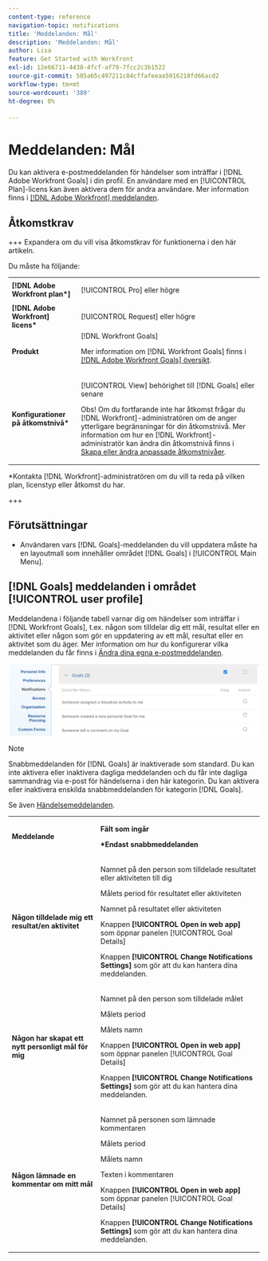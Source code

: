```yaml
---
content-type: reference
navigation-topic: notifications
title: 'Meddelanden: Mål'
description: 'Meddelanden: Mål'
author: Lisa
feature: Get Started with Workfront
exl-id: 12e66711-4438-4fcf-af79-7fcc2c3b1522
source-git-commit: 585a65c497211c84cffafeeaa5016218fd66acd2
workflow-type: tm+mt
source-wordcount: '389'
ht-degree: 0%

---
```


# Meddelanden: Mål

Du kan aktivera e-postmeddelanden för händelser som inträffar i [!DNL Adobe Workfront Goals] i din profil. En användare med en [!UICONTROL Plan]-licens kan även aktivera dem för andra användare. Mer information finns i [[!DNL Adobe Workfront] meddelanden](../../workfront-basics/using-notifications/wf-notifications.md).

## Åtkomstkrav

<!--
<p data-mc-conditions="QuicksilverOrClassic.Draft mode">(NOTE: because there are conditions for who sees this, I added this from the How To articles/ template although this is not a How To. But I like the format, so I thought keeping it consistent might help users. We may decide to update this when we have access and prereq for overview-type articles)</p>
-->

+++ Expandera om du vill visa åtkomstkrav för funktionerna i den här artikeln.

Du måste ha följande:

<table style="table-layout:auto"> 
 <col> 
 <col> 
 <tbody> 
  <tr> 
   <td role="rowheader"><strong>[!DNL Adobe Workfront plan*]</strong></td> 
   <td> <p>[!UICONTROL Pro] eller högre</p> </td> 
  </tr> 
  <tr> 
   <td role="rowheader"><strong>[!DNL Adobe Workfront] licens*</strong></td> 
   <td> <p>[!UICONTROL Request] eller högre</p> </td> 
  </tr> 
  <tr> 
   <td role="rowheader"><strong>Produkt</strong></td> 
   <td>[!DNL Workfront Goals] <p>Mer information om [!DNL Workfront Goals] finns i <a href="../../workfront-goals/goal-management/wf-goals-overview.md" class="MCXref xref">[!DNL Adobe Workfront Goals] översikt</a>.</p> </td> 
  </tr> 
  <tr> 
   <td role="rowheader"><strong>Konfigurationer på åtkomstnivå*</strong></td> 
   <td> <p>[!UICONTROL View] behörighet till [!DNL Goals] eller senare</p> <p>Obs! Om du fortfarande inte har åtkomst frågar du [!DNL Workfront]-administratören om de anger ytterligare begränsningar för din åtkomstnivå. Mer information om hur en [!DNL Workfront]-administratör kan ändra din åtkomstnivå finns i <a href="../../administration-and-setup/add-users/configure-and-grant-access/create-modify-access-levels.md" class="MCXref xref">Skapa eller ändra anpassade åtkomstnivåer</a>.</p> </td> 
  </tr> <!--
   <tr data-mc-conditions="QuicksilverOrClassic.Draft mode"> 
    <td role="rowheader">Object permissions</td> 
    <td> <p>[Insert permissions needed]</p> <p>For information on requesting additional access, see <a href="../../workfront-basics/grant-and-request-access-to-objects/request-access.md" class="MCXref xref">Request access to objects </a>.</p> </td> 
   </tr>
  --> 
 </tbody> 
</table>

&#42;Kontakta [!DNL Workfront]-administratören om du vill ta reda på vilken plan, licenstyp eller åtkomst du har.

+++

## Förutsättningar

* Användaren vars [!DNL Goals]-meddelanden du vill uppdatera måste ha en layoutmall som innehåller området [!DNL Goals] i [!UICONTROL Main Menu].


## [!DNL Goals] meddelanden i området [!UICONTROL user profile]

Meddelandena i följande tabell varnar dig om händelser som inträffar i [!DNL Workfront Goals], t.ex. någon som tilldelar dig ett mål, resultat eller en aktivitet eller någon som gör en uppdatering av ett mål, resultat eller en aktivitet som du äger. Mer information om hur du konfigurerar vilka meddelanden du får finns i [Ändra dina egna e-postmeddelanden](../../workfront-basics/using-notifications/activate-or-deactivate-your-own-event-notifications.md).

![Meddelandeinställningar](assets/goals-notifications-preferences-350x114.png)

>[!NOTE]
>
>Snabbmeddelanden för [!DNL Goals] är inaktiverade som standard. Du kan inte aktivera eller inaktivera dagliga meddelanden och du får inte dagliga sammandrag via e-post för händelserna i den här kategorin. Du kan aktivera eller inaktivera enskilda snabbmeddelanden för kategorin [!DNL Goals].

Se även [Händelsemeddelanden](../../workfront-basics/using-notifications/event-notifications.md).

<table style="table-layout:auto"> 
 <col> 
 <col> 
 <tbody> 
  <tr> 
   <td><strong>Meddelande</strong></td> 
   <td> <p><strong>Fält som ingår</strong> </p> <p><strong>*Endast snabbmeddelanden</strong></p> </td> 
  </tr> 
  <tr> 
   <td><strong>Någon tilldelade mig ett resultat/en aktivitet</strong></td> 
   <td> <p>Namnet på den person som tilldelade resultatet eller aktiviteten till dig</p> <p>Målets period för resultatet eller aktiviteten</p> <p>Namnet på resultatet eller aktiviteten</p> <p>Knappen <strong>[!UICONTROL Open in web app]</strong> som öppnar panelen [!UICONTROL Goal Details]</p> <p>Knappen <strong>[!UICONTROL Change Notifications Settings]</strong> som gör att du kan hantera dina meddelanden.</p> </td> 
  </tr> 
  <tr> 
   <td><strong>Någon har skapat ett nytt personligt mål för mig</strong> </td> 
   <td> <p>Namnet på den person som tilldelade målet</p> <p>Målets period</p> <p>Målets namn</p> <p>Knappen <strong>[!UICONTROL Open in web app]</strong> som öppnar panelen [!UICONTROL Goal Details]</p> <p>Knappen <strong>[!UICONTROL Change Notifications Settings]</strong> som gör att du kan hantera dina meddelanden.</p> </td> 
  </tr> 
  <tr> 
   <td><strong>Någon lämnade en kommentar om mitt mål</strong></td> 
   <td> <p>Namnet på personen som lämnade kommentaren</p> <p>Målets period </p> <p>Målets namn</p> <p>Texten i kommentaren</p> <p>Knappen <strong>[!UICONTROL Open in web app]</strong> som öppnar panelen [!UICONTROL Goal Details]</p> <p>Knappen <strong>[!UICONTROL Change Notifications Settings]</strong> som gör att du kan hantera dina meddelanden.</p> </td> 
  </tr> 
  <tr> 
  </tbody> 
</table>

<!--these were removed at some point: 

   <td><strong>Someone liked my comment on a Goal</strong></td> 
   <td> <p>The name of the person who liked the comment</p> <p>The Period of the goal </p> <p>The name of the goal</p> <p>The text of the comment </p> <p>The <strong>[!UICONTROL Open in web app]</strong> button which opens the [!UICONTROL Goal Details] panel</p> <p>The <strong>[!UICONTROL Change Notifications Settings]</strong> button which allows you to manage your notifications.</p> </td> 
  </tr> 
  <tr> 
   <td><strong>Someone liked an update on my Goal</strong></td> 
   <td> <p>You receive an email when someone likes a comment you made on a goal or when you update the progress of your results or activities on the goal. </p> <p>The name of the person who liked the update</p> <p>The Period of the goal </p> <p>The name of the goal</p> <p>The <strong>[!UICONTROL Open in web app]</strong> button which opens the [!UICONTROL Goal Details] panel</p> <p>The <strong>[!UICONTROL Change Notifications Settings]</strong> button which allows you to manage your notifications.</p> </td> 
  </tr> 
 -->

<!--
NOTE FOR NAME OF GOAL IN LAST TABLE CELL: check this. Is this true? Didn't triggger when this was written; add anything else? Maybe the type of the update is mentioned?!
-->
